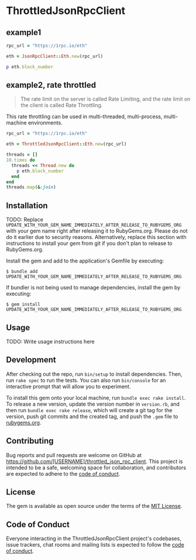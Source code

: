 # ThrottledJsonRpcClient

## example1
```ruby
rpc_url = "https://1rpc.io/eth"

eth = JsonRpcClient::Eth.new(rpc_url)

p eth.block_number
```

## example2, rate throttled
> The rate limit on the server is called Rate Limiting, and the rate limit on the client is called Rate Throttling.

This rate throttling can be used in multi-threaded, multi-process, multi-machine environments.
```ruby
rpc_url = "https://1rpc.io/eth"

eth = ThrottledJsonRpcClient::Eth.new(rpc_url)

threads = []
10.times do
  threads << Thread.new do
    p eth.block_number
  end
end
threads.map(&:join)

```

## Installation

TODO: Replace `UPDATE_WITH_YOUR_GEM_NAME_IMMEDIATELY_AFTER_RELEASE_TO_RUBYGEMS_ORG` with your gem name right after releasing it to RubyGems.org. Please do not do it earlier due to security reasons. Alternatively, replace this section with instructions to install your gem from git if you don't plan to release to RubyGems.org.

Install the gem and add to the application's Gemfile by executing:

    $ bundle add UPDATE_WITH_YOUR_GEM_NAME_IMMEDIATELY_AFTER_RELEASE_TO_RUBYGEMS_ORG

If bundler is not being used to manage dependencies, install the gem by executing:

    $ gem install UPDATE_WITH_YOUR_GEM_NAME_IMMEDIATELY_AFTER_RELEASE_TO_RUBYGEMS_ORG

## Usage

TODO: Write usage instructions here

## Development

After checking out the repo, run `bin/setup` to install dependencies. Then, run `rake spec` to run the tests. You can also run `bin/console` for an interactive prompt that will allow you to experiment.

To install this gem onto your local machine, run `bundle exec rake install`. To release a new version, update the version number in `version.rb`, and then run `bundle exec rake release`, which will create a git tag for the version, push git commits and the created tag, and push the `.gem` file to [rubygems.org](https://rubygems.org).

## Contributing

Bug reports and pull requests are welcome on GitHub at https://github.com/[USERNAME]/throttled_json_rpc_client. This project is intended to be a safe, welcoming space for collaboration, and contributors are expected to adhere to the [code of conduct](https://github.com/[USERNAME]/throttled_json_rpc_client/blob/main/CODE_OF_CONDUCT.md).

## License

The gem is available as open source under the terms of the [MIT License](https://opensource.org/licenses/MIT).

## Code of Conduct

Everyone interacting in the ThrottledJsonRpcClient project's codebases, issue trackers, chat rooms and mailing lists is expected to follow the [code of conduct](https://github.com/[USERNAME]/throttled_json_rpc_client/blob/main/CODE_OF_CONDUCT.md).
